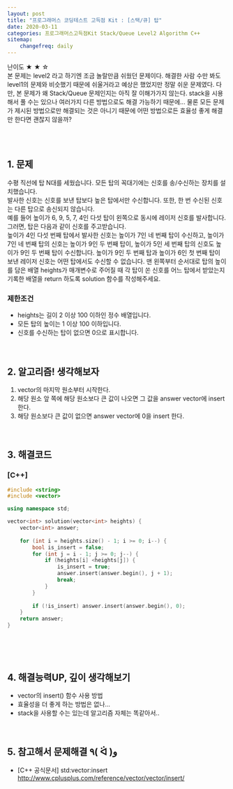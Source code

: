```yaml
---
layout: post
title: "프로그래머스 코딩테스트 고득점 Kit : [스택/큐] 탑"
date: 2020-03-11
categories: 프로그래머스고득점Kit Stack/Queue Level2 Algorithm C++
sitemap:
    changefreq: daily
---
```


난이도 ★ ★ ☆  
본 문제는 level2 라고 하기엔 조금 놀랄만큼 쉬웠던 문제이다. 해결한 사람 수만 봐도 level1의 문제와 비슷했기 때문에 쉬울거라고 예상은 했었지만 정말 쉬운 문제였다. 다만, 본 문제가 왜 Stack/Queue 문제인지는 아직 잘 이해가가지 않는다. stack을 시용해서 풀 수는 있으나 여러가지 다른 방법으로도 해결 가능하기 때문에... 물론 모든 문제가 제시된 방법으로만 해결되는 것은 아니기 때문에 어떤 방법으로든 효율성 좋게 해결만 한다면 괜찮지 않을까?  
<br/>

<br/>

## 1. 문제
수평 직선에 탑 N대를 세웠습니다. 모든 탑의 꼭대기에는 신호를 송/수신하는 장치를 설치했습니다.  
발사한 신호는 신호를 보낸 탑보다 높은 탑에서만 수신합니다. 또한, 한 번 수신된 신호는 다른 탑으로 송신되지 않습니다.  
예를 들어 높이가 6, 9, 5, 7, 4인 다섯 탑이 왼쪽으로 동시에 레이저 신호를 발사합니다. 그러면, 탑은 다음과 같이 신호를 주고받습니다.  
높이가 4인 다섯 번째 탑에서 발사한 신호는 높이가 7인 네 번째 탑이 수신하고, 높이가 7인 네 번째 탑의 신호는 높이가 9인 두 번째 탑이, 높이가 5인 세 번째 탑의 신호도 높이가 9인 두 번째 탑이 수신합니다. 높이가 9인 두 번째 탑과 높이가 6인 첫 번째 탑이 보낸 레이저 신호는 어떤 탑에서도 수신할 수 없습니다.
맨 왼쪽부터 순서대로 탑의 높이를 담은 배열 heights가 매개변수로 주어질 때 각 탑이 쏜 신호를 어느 탑에서 받았는지 기록한 배열을 return 하도록 solution 함수를 작성해주세요.

### 제한조건
- heights는 길이 2 이상 100 이하인 정수 배열입니다.
- 모든 탑의 높이는 1 이상 100 이하입니다.
- 신호를 수신하는 탑이 없으면 0으로 표시합니다.
<br/><br/><br/>

## 2. 알고리즘! 생각해보자
1) vector의 마지막 원소부터 시작한다.  
2) 해당 원소 앞 쪽에 해당 원소보다 큰 값이 나오면 그 값을 answer vector에 insert 한다.  
3) 해당 원소보다 큰 값이 없으면 answer vector에 0을 insert 한다.  
<br/><br/>

## 3. 해결코드
### [C++]
```c++
#include <string>
#include <vector>

using namespace std;

vector<int> solution(vector<int> heights) {
    vector<int> answer;
    
    for (int i = heights.size() - 1; i >= 0; i--) {
        bool is_insert = false;
        for (int j = i - 1; j >= 0; j--) {
            if (heights[i] <heights[j]) {
                is_insert = true;
                answer.insert(answer.begin(), j + 1);
                break;
            }
        }
        
        if (!is_insert) answer.insert(answer.begin(), 0);
    }
    return answer;
}
```
<br/><br/><br/>

## 4. 해결능력UP, 깊이 생각해보기
- vector의 insert() 함수 사용 방법
- 효율성을 더 좋게 하는 방법은 없나...
- stack을 사용할 수는 있는데 알고리즘 자체는 똑같아서..
<br/><br/><br/>

## 5. 참고해서 문제해결 ٩( ᐛ )و
- [C++ 공식문서] std:vector:insert <http://www.cplusplus.com/reference/vector/vector/insert/>
<br/><br/><br/>